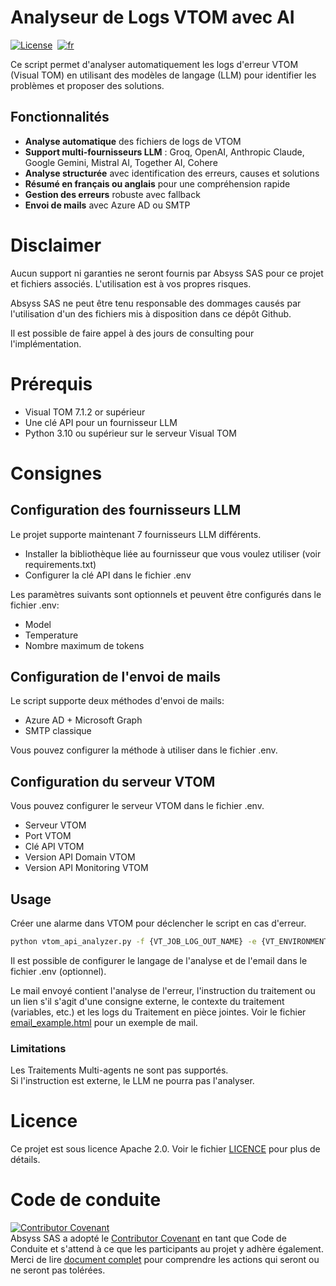 # Analyseur de Logs VTOM avec AI
[![License](https://img.shields.io/badge/License-Apache_2.0-blue.svg)](LICENSE.md)&nbsp;
[![fr](https://img.shields.io/badge/lang-en-red.svg)](README.md)  

Ce script permet d'analyser automatiquement les logs d'erreur VTOM (Visual TOM) en utilisant des modèles de langage (LLM) pour identifier les problèmes et proposer des solutions.

## Fonctionnalités

- **Analyse automatique** des fichiers de logs de VTOM
- **Support multi-fournisseurs LLM** : Groq, OpenAI, Anthropic Claude, Google Gemini, Mistral AI, Together AI, Cohere
- **Analyse structurée** avec identification des erreurs, causes et solutions
- **Résumé en français ou anglais** pour une compréhension rapide
- **Gestion des erreurs** robuste avec fallback
- **Envoi de mails** avec Azure AD ou SMTP

# Disclaimer
Aucun support ni garanties ne seront fournis par Absyss SAS pour ce projet et fichiers associés. L'utilisation est à vos propres risques.

Absyss SAS ne peut être tenu responsable des dommages causés par l'utilisation d'un des fichiers mis à disposition dans ce dépôt Github.

Il est possible de faire appel à des jours de consulting pour l'implémentation.

# Prérequis

  * Visual TOM 7.1.2 or supérieur
  * Une clé API pour un fournisseur LLM
  * Python 3.10 ou supérieur sur le serveur Visual TOM

# Consignes
## Configuration des fournisseurs LLM

Le projet supporte maintenant 7 fournisseurs LLM différents.
  * Installer la bibliothèque liée au fournisseur que vous voulez utiliser (voir requirements.txt)
  * Configurer la clé API dans le fichier .env

Les paramètres suivants sont optionnels et peuvent être configurés dans le fichier .env:
  * Model
  * Temperature
  * Nombre maximum de tokens

## Configuration de l'envoi de mails

Le script supporte deux méthodes d'envoi de mails:
  * Azure AD + Microsoft Graph
  * SMTP classique

Vous pouvez configurer la méthode à utiliser dans le fichier .env.

## Configuration du serveur VTOM

Vous pouvez configurer le serveur VTOM dans le fichier .env.
  * Serveur VTOM
  * Port VTOM
  * Clé API VTOM
  * Version API Domain VTOM
  * Version API Monitoring VTOM

## Usage

Créer une alarme dans VTOM pour déclencher le script en cas d'erreur.
```bash
python vtom_api_analyzer.py -f {VT_JOB_LOG_OUT_NAME} -e {VT_ENVIRONMENT_NAME} -a {VT_APPLICATION_NAME} -j {VT_JOB_NAME} --to {VT_EMAIL_RECIPIENTS} --agent {VT_JOB_HOSTS_ERROR}
```
Il est possible de configurer le langage de l'analyse et de l'email dans le fichier .env (optionnel).

Le mail envoyé contient l'analyse de l'erreur, l'instruction du traitement ou un lien s'il s'agit d'une consigne externe, le contexte du traitement (variables, etc.) et les logs du Traitement en pièce jointes. Voir le fichier [email_example.html](email_example.html) pour un exemple de mail.

### Limitations
Les Traitements Multi-agents ne sont pas supportés.  
Si l'instruction est externe, le LLM ne pourra pas l'analyser.

# Licence
Ce projet est sous licence Apache 2.0. Voir le fichier [LICENCE](license) pour plus de détails.


# Code de conduite
[![Contributor Covenant](https://img.shields.io/badge/Contributor%20Covenant-v2.1%20adopted-ff69b4.svg)](code-of-conduct.md)  
Absyss SAS a adopté le [Contributor Covenant](CODE_OF_CONDUCT.md) en tant que Code de Conduite et s'attend à ce que les participants au projet y adhère également. Merci de lire [document complet](CODE_OF_CONDUCT.md) pour comprendre les actions qui seront ou ne seront pas tolérées.
